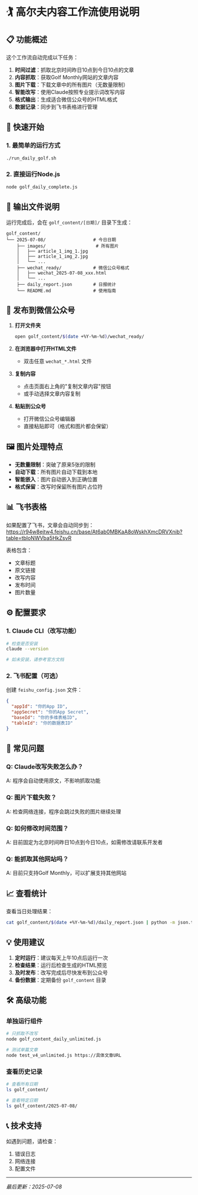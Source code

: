 # 🏌️ 高尔夫内容工作流使用说明

## 📋 功能概述

这个工作流自动完成以下任务：
1. **时间过滤**：抓取北京时间昨日10点到今日10点的文章
2. **内容抓取**：获取Golf Monthly网站的文章内容
3. **图片下载**：下载文章中的所有图片（无数量限制）
4. **智能改写**：使用Claude按照专业提示词改写内容
5. **格式输出**：生成适合微信公众号的HTML格式
6. **数据记录**：同步到飞书表格进行管理

## 🚀 快速开始

### 1. 最简单的运行方式
```bash
./run_daily_golf.sh
```

### 2. 直接运行Node.js
```bash
node golf_daily_complete.js
```

## 📁 输出文件说明

运行完成后，会在 `golf_content/[日期]/` 目录下生成：

```
golf_content/
└── 2025-07-08/                  # 今日日期
    ├── images/                   # 所有图片
    │   ├── article_1_img_1.jpg
    │   ├── article_1_img_2.jpg
    │   └── ...
    ├── wechat_ready/            # 微信公众号格式
    │   ├── wechat_2025-07-08_xxx.html
    │   └── ...
    ├── daily_report.json        # 日报统计
    └── README.md                # 使用指南
```

## 📱 发布到微信公众号

1. **打开文件夹**
   ```bash
   open golf_content/$(date +%Y-%m-%d)/wechat_ready/
   ```

2. **在浏览器中打开HTML文件**
   - 双击任意 `wechat_*.html` 文件

3. **复制内容**
   - 点击页面右上角的"复制文章内容"按钮
   - 或手动选择文章内容复制

4. **粘贴到公众号**
   - 打开微信公众号编辑器
   - 直接粘贴即可（格式和图片都会保留）

## 🖼️ 图片处理特点

- **无数量限制**：突破了原来5张的限制
- **自动下载**：所有图片自动下载到本地
- **智能嵌入**：图片自动嵌入到正确位置
- **格式保留**：改写时保留所有图片占位符

## 📊 飞书表格

如果配置了飞书，文章会自动同步到：
https://r94w8ejtw4.feishu.cn/base/At6ab0MBKaA8oWskhXmcDRVXnib?table=tbloNWVba5HkZsvR

表格包含：
- 文章标题
- 原文链接
- 改写内容
- 发布时间
- 图片数量

## ⚙️ 配置要求

### 1. Claude CLI（改写功能）
```bash
# 检查是否安装
claude --version

# 如未安装，请参考官方文档
```

### 2. 飞书配置（可选）
创建 `feishu_config.json` 文件：
```json
{
  "appId": "你的App ID",
  "appSecret": "你的App Secret",
  "baseId": "你的多维表格ID",
  "tableId": "你的数据表ID"
}
```

## 🔧 常见问题

### Q: Claude改写失败怎么办？
A: 程序会自动使用原文，不影响抓取功能

### Q: 图片下载失败？
A: 检查网络连接，程序会跳过失败的图片继续处理

### Q: 如何修改时间范围？
A: 目前固定为北京时间昨日10点到今日10点，如需修改请联系开发者

### Q: 能抓取其他网站吗？
A: 目前只支持Golf Monthly，可以扩展支持其他网站

## 📈 查看统计

查看当日处理结果：
```bash
cat golf_content/$(date +%Y-%m-%d)/daily_report.json | python -m json.tool
```

## 💡 使用建议

1. **定时运行**：建议每天上午10点后运行一次
2. **检查结果**：运行后检查生成的HTML预览
3. **及时发布**：改写完成后尽快发布到公众号
4. **备份数据**：定期备份 `golf_content` 目录

## 🛠️ 高级功能

### 单独运行组件
```bash
# 只抓取不改写
node golf_content_daily_unlimited.js

# 测试单篇文章
node test_v4_unlimited.js https://具体文章URL
```

### 查看历史记录
```bash
# 查看所有日期
ls golf_content/

# 查看特定日期
ls golf_content/2025-07-08/
```

## 📞 技术支持

如遇到问题，请检查：
1. 错误日志
2. 网络连接
3. 配置文件

---
*最后更新：2025-07-08*